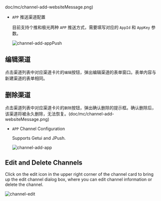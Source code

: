 ﻿doc/mc/channel-add-websiteMessage.png)

   * `APP` 推送渠道配置
   
      目前支持个推和极光两种 `APP` 推送方式，需要填写对应的 `AppId` 和 `AppKey` 参数。
   
      ![channel-add-appPush](https://cdn.masastack.com/stack/doc/mc/channel-add-appPush.png)

## 编辑渠道

点击渠道列表中对应渠道卡片的`编辑`按钮，弹出编辑渠道的表单窗口。表单内容与新建渠道的表单相同。

## 删除渠道

点击渠道列表中对应渠道卡片的`删除`按钮，弹出确认删除的提示框。确认删除后，该渠道将被永久删除，无法恢复。(doc/mc/channel-add-websiteMessage.png)

* `APP` Channel Configuration

  Supports Getui and JPush.

  ![channel-add-app](https://cdn.masastack.com/stack/doc/mc/channel-add-app.png)

## Edit and Delete Channels

Click on the edit icon in the upper right corner of the channel card to bring up the edit channel dialog box, where you can edit channel information or delete the channel.

![channel-edit](https://cdn.masastack.com/stack/doc/mc/channel-edit.png)